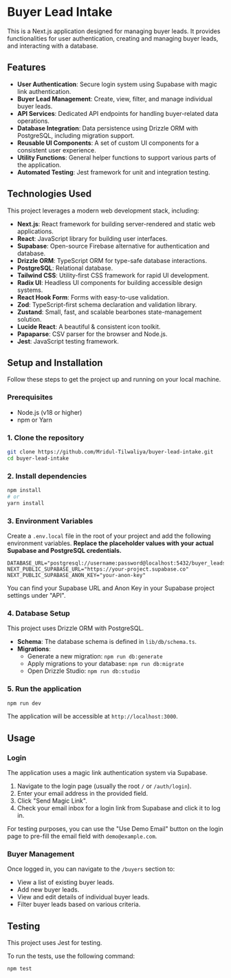 # Buyer Lead Intake

This is a Next.js application designed for managing buyer leads. It provides functionalities for user authentication, creating and managing buyer leads, and interacting with a database.

## Features

*   **User Authentication**: Secure login system using Supabase with magic link authentication.
*   **Buyer Lead Management**: Create, view, filter, and manage individual buyer leads.
*   **API Services**: Dedicated API endpoints for handling buyer-related data operations.
*   **Database Integration**: Data persistence using Drizzle ORM with PostgreSQL, including migration support.
*   **Reusable UI Components**: A set of custom UI components for a consistent user experience.
*   **Utility Functions**: General helper functions to support various parts of the application.
*   **Automated Testing**: Jest framework for unit and integration testing.

## Technologies Used

This project leverages a modern web development stack, including:

*   **Next.js**: React framework for building server-rendered and static web applications.
*   **React**: JavaScript library for building user interfaces.
*   **Supabase**: Open-source Firebase alternative for authentication and database.
*   **Drizzle ORM**: TypeScript ORM for type-safe database interactions.
*   **PostgreSQL**: Relational database.
*   **Tailwind CSS**: Utility-first CSS framework for rapid UI development.
*   **Radix UI**: Headless UI components for building accessible design systems.
*   **React Hook Form**: Forms with easy-to-use validation.
*   **Zod**: TypeScript-first schema declaration and validation library.
*   **Zustand**: Small, fast, and scalable bearbones state-management solution.
*   **Lucide React**: A beautiful & consistent icon toolkit.
*   **Papaparse**: CSV parser for the browser and Node.js.
*   **Jest**: JavaScript testing framework.

## Setup and Installation

Follow these steps to get the project up and running on your local machine.

### Prerequisites

*   Node.js (v18 or higher)
*   npm or Yarn

### 1. Clone the repository

```bash
git clone https://github.com/Mridul-Tilwaliya/buyer-lead-intake.git
cd buyer-lead-intake
```

### 2. Install dependencies

```bash
npm install
# or
yarn install
```

### 3. Environment Variables

Create a `.env.local` file in the root of your project and add the following environment variables. **Replace the placeholder values with your actual Supabase and PostgreSQL credentials.**

```
DATABASE_URL="postgresql://username:password@localhost:5432/buyer_leads"
NEXT_PUBLIC_SUPABASE_URL="https://your-project.supabase.co"
NEXT_PUBLIC_SUPABASE_ANON_KEY="your-anon-key"
```

You can find your Supabase URL and Anon Key in your Supabase project settings under "API".

### 4. Database Setup

This project uses Drizzle ORM with PostgreSQL.

*   **Schema**: The database schema is defined in `lib/db/schema.ts`.
*   **Migrations**:
    *   Generate a new migration: `npm run db:generate`
    *   Apply migrations to your database: `npm run db:migrate`
    *   Open Drizzle Studio: `npm run db:studio`

### 5. Run the application

```bash
npm run dev
```

The application will be accessible at `http://localhost:3000`.

## Usage

### Login

The application uses a magic link authentication system via Supabase.

1.  Navigate to the login page (usually the root `/` or `/auth/login`).
2.  Enter your email address in the provided field.
3.  Click "Send Magic Link".
4.  Check your email inbox for a login link from Supabase and click it to log in.

For testing purposes, you can use the "Use Demo Email" button on the login page to pre-fill the email field with `demo@example.com`.

### Buyer Management

Once logged in, you can navigate to the `/buyers` section to:

*   View a list of existing buyer leads.
*   Add new buyer leads.
*   View and edit details of individual buyer leads.
*   Filter buyer leads based on various criteria.

## Testing

This project uses Jest for testing.

To run the tests, use the following command:

```bash
npm test
```
